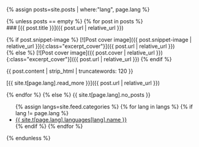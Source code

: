 
{% assign posts=site.posts | where:"lang", page.lang %}

<div class="row">
{% unless posts == empty %}
{% for post in posts %}
<div class="excerpt_post">
### [{{ post.title }}]({{ post.url | relative_url }})

{% if post.snippet-image %}
  [![Post cover image]({{ post.snippet-image | relative_url }}){:class="excerpt_cover"}]({{ post.url | relative_url }})  
{% else %}
  [![Post cover image]({{ post.cover | relative_url }}){:class="excerpt_cover"}]({{ post.url | relative_url }})
{% endif %}

{{ post.content | strip_html | truncatewords: 120 }}

[{{ site.t[page.lang].read_more }}]({{ post.url | relative_url }})
</div>
{% endfor %}
{% else %}
{{ site.t[page.lang].no_posts }}
<div class="languages container">
  <ul>
  {% assign langs=site.feed.categories %}
  {% for lang in langs %}
    {% if lang != page.lang %}
      <li>
        <a href="/{{ lang }}/blog" class="btn btn-lg btn-secondary btn-{{ lang }}">{{ site.t[page.lang].languages[lang].name }}</a>
      </li>
    {% endif %}
  {% endfor %}
  </ul>
</div>
{% endunless %}
</div>

